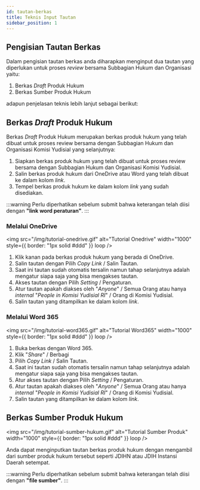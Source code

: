 ```yaml
---
id: tautan-berkas
title: Teknis Input Tautan
sidebar_position: 1
---
```


## Pengisian Tautan Berkas

Dalam pengisian tautan berkas anda diharapkan menginput dua tautan yang diperlukan untuk proses _review_ bersama Subbagian Hukum dan Organisasi yaitu:

1. Berkas _Draft_ Produk Hukum
2. Berkas Sumber Produk Hukum

adapun penjelasan teknis lebih lanjut sebagai berikut:

## Berkas _Draft_ Produk Hukum

Berkas _Draft_ Produk Hukum merupakan berkas produk hukum yang telah dibuat untuk proses review bersama dengan Subbagian Hukum dan Organisasi Komisi Yudisial yang selanjutnya:

1. Siapkan berkas produk hukum yang telah dibuat untuk proses review bersama dengan Subbagian Hukum dan Organisasi Komisi Yudisial.
2. Salin berkas produk hukum dari OneDrive atau Word yang telah dibuat ke dalam kolom _link_.
3. Tempel berkas produk hukum ke dalam kolom _link_ yang sudah disediakan.

:::warning
Perlu diperhatikan sebelum submit bahwa keterangan telah diisi dengan **"link word peraturan"**.
:::

### Melalui OneDrive

<img
src="/img/tutorial-onedrive.gif"
alt="Tutorial Onedrive"
width="1000"
style={{ border: "1px solid #ddd" }}
loop
/>

1. Klik kanan pada berkas produk hukum yang berada di OneDrive.
2. Salin tautan dengan Pilih _Copy Link_ / Salin Tautan.
3. Saat ini tautan sudah otomatis tersalin namun tahap selanjutnya adalah mengatur siapa saja yang bisa mengakses tautan.
4. Akses tautan dengan Pilih _Setting_ / Pengaturan.
5. Atur tautan apakah diakses oleh "_Anyone_" / Semua Orang atau hanya _internal_ "_People in Komisi Yudisial RI_" / Orang di Komisi Yudisial.
6. Salin tautan yang ditampilkan ke dalam kolom _link_.

### Melalui Word 365

<img
src="/img/tutorial-word365.gif"
alt="Tutorial Word365"
width="1000"
style={{ border: "1px solid #ddd" }}
loop
/>

1. Buka berkas dengan Word 365.
2. Klik "_Share_" / Berbagi
3. Pilih _Copy Link_ / Salin Tautan.
4. Saat ini tautan sudah otomatis tersalin namun tahap selanjutnya adalah mengatur siapa saja yang bisa mengakses tautan.
5. Atur akses tautan dengan Pilih _Setting_ / Pengaturan.
6. Atur tautan apakah diakses oleh "_Anyone_" / Semua Orang atau hanya _internal_ "_People in Komisi Yudisial RI_" / Orang di Komisi Yudisial.
7. Salin tautan yang ditampilkan ke dalam kolom _link_.

## Berkas Sumber Produk Hukum

<img
src="/img/tutorial-sumber-hukum.gif"
alt="Tutorial Sumber Produk"
width="1000"
style={{ border: "1px solid #ddd" }}
loop
/>

Anda dapat menginputkan tautan berkas produk hukum dengan mengambil dari sumber produk hukum tersebut seperti JDIHN atau JDIH Instansi Daerah setempat.

:::warning
Perlu diperhatikan sebelum submit bahwa keterangan telah diisi dengan **"file sumber"**.
:::
